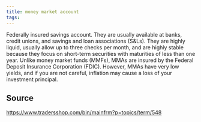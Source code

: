 ```yaml
---
title: money market account
tags: 
---
```


Federally insured savings account. They are usually available at banks, credit unions, and savings and loan associations (S&Ls). They are highly liquid, usually allow up to three checks per month, and are highly stable because they focus on short-term securities with maturities of less than one year. Unlike money market funds (MMFs), MMAs are insured by the Federal Deposit Insurance Corporation (FDIC). However, MMAs have very low yields, and if you are not careful, inflation may cause a loss of your investment principal.

## Source
https://www.tradersshop.com/bin/mainfrm?p=topics/term/548